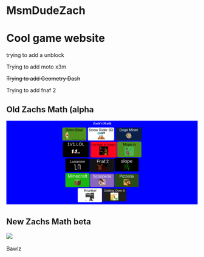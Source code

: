 # MsmDudeZach

<h1>Cool game website</h1>

<p>trying to add a unblock</p>

<p>Trying to add moto x3m</p>

<strike><p>Trying to add Geometry Dash</p></strike>

<p>Trying to add fnaf 2</p>

<h2>Old Zachs Math (alpha</h2>
<img src="Pictures/Preview.png">
<h2>New Zachs Math beta</h2>

<img src="Picture/Newer Preview.png">

<p>Bawlz</p>
